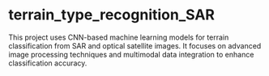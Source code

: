 # terrain_type_recognition_SAR
This project uses CNN-based machine learning models for terrain classification from SAR and optical satellite images. It focuses on advanced image processing techniques and multimodal data integration to enhance classification accuracy.
